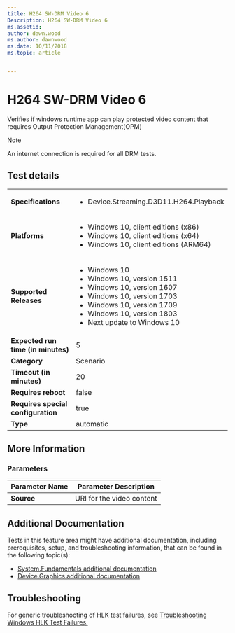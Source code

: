 ```yaml
---
title: H264 SW-DRM Video 6
Description: H264 SW-DRM Video 6
ms.assetid: 
author: dawn.wood
ms.author: dawnwood
ms.date: 10/11/2018
ms.topic: article


---
```


# H264 SW-DRM Video 6

Verifies if windows runtime app can play protected video content that requires Output Protection Management(OPM)

>[!NOTE]
>An internet connection is required for all DRM tests.

## Test details
|||
|---|---|
| **Specifications**  | <ul><li>Device.Streaming.D3D11.H264.Playback</li></ul> |  
| **Platforms**   | <ul><li>Windows 10, client editions (x86)</li><li>Windows 10, client editions (x64)</li><li>Windows 10, client editions (ARM64)</li></ul> |
| **Supported Releases** | <ul><li>Windows 10</li><li>Windows 10, version 1511</li><li>Windows 10, version 1607</li><li>Windows 10, version 1703</li><li>Windows 10, version 1709</li><li>Windows 10, version 1803</li><li>Next update to Windows 10</li></ul> |
|**Expected run time (in minutes)**| 5 |
|**Category**| Scenario |
|**Timeout (in minutes)**| 20 |
|**Requires reboot**| false |
|**Requires special configuration**| true |
|**Type**| automatic |

## More Information
### Parameters
| Parameter Name | Parameter Description |
| --- | --- |
| **Source** | URI for the video content |

## Additional Documentation
Tests in this feature area might have additional documentation, including prerequisites, setup, and troubleshooting information, that can be found in the following topic\(s\):
- [System.Fundamentals additional documentation](system-fundamentals-additional-documentation.md)
- [Device.Graphics additional documentation](device-graphics-additional-documentation.md)

## Troubleshooting
For generic troubleshooting of HLK test failures, see [Troubleshooting Windows HLK Test Failures.](..\user\troubleshooting-windows-hlk-test-failures.md)